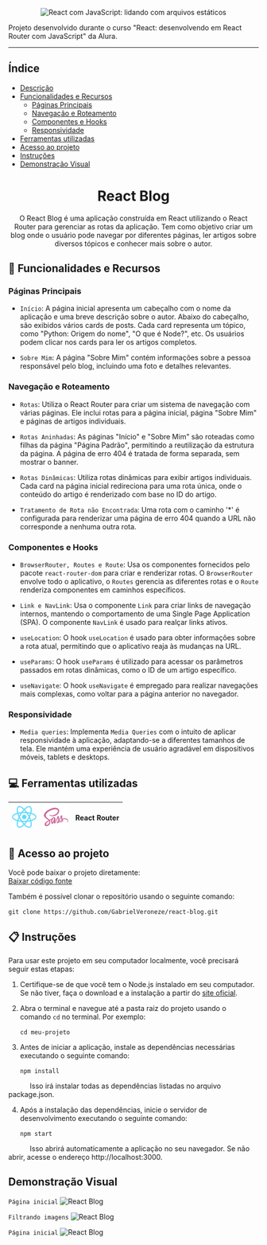 <p align="center"> <img src="https://imgur.com/GUdgxDe.png" alt="React com JavaScript: lidando com arquivos estáticos"> </p>
<p>Projeto desenvolvido durante o curso "React: desenvolvendo em React Router com JavaScript" da Alura.</p>

<hr>

## Índice

- [Descrição](Descrição)
- [Funcionalidades e Recursos](#hammer-funcionalidades-e-recursos)
   - [Páginas Principais](#páginas-principais)
   - [Navegação e Roteamento](#navegação-e-roteamento)
   - [Componentes e Hooks](#componentes-e-hooks)
   - [Responsividade](#responsividade)
- [Ferramentas utilizadas](#computer-ferramentas-utilizadas)
- [Acesso ao projeto](#open_file_folder-acesso-ao-projeto)
- [Instruções](#clipboard-instruções)
- [Demonstração Visual](#demonstração-visual)

<h1 align="center" id="Descrição">React Blog</h1>
<p align="center">O React Blog é uma aplicação construída em React utilizando o React Router para gerenciar as rotas da aplicação. Tem como objetivo criar um blog onde o usuário pode navegar por diferentes páginas, ler artigos sobre diversos tópicos e conhecer mais sobre o autor.</p>

## :hammer: Funcionalidades e Recursos

### Páginas Principais

- `Início`: A página inicial apresenta um cabeçalho com o nome da aplicação e uma breve descrição sobre o autor. Abaixo do cabeçalho, são exibidos vários cards de posts. Cada card representa um tópico, como "Python: Origem do nome", "O que é Node?", etc. Os usuários podem clicar nos cards para ler os artigos completos.

- `Sobre Mim`: A página "Sobre Mim" contém informações sobre a pessoa responsável pelo blog, incluindo uma foto e detalhes relevantes.

### Navegação e Roteamento

- `Rotas`: Utiliza o React Router para criar um sistema de navegação com várias páginas. Ele inclui rotas para a página inicial, página "Sobre Mim" e páginas de artigos individuais.

- `Rotas Aninhadas`: As páginas "Início" e "Sobre Mim" são roteadas como filhas da página "Página Padrão", permitindo a reutilização da estrutura da página. A página de erro 404 é tratada de forma separada, sem mostrar o banner.

- `Rotas Dinâmicas`: Utiliza rotas dinâmicas para exibir artigos individuais. Cada card na página inicial redireciona para uma rota única, onde o conteúdo do artigo é renderizado com base no ID do artigo.

- `Tratamento de Rota não Encontrada`: Uma rota com o caminho '*' é configurada para renderizar uma página de erro 404 quando a URL não corresponde a nenhuma outra rota.

### Componentes e Hooks

- `BrowserRouter, Routes e Route`: Usa os componentes fornecidos pelo pacote `react-router-dom` para criar e renderizar rotas. O `BrowserRouter` envolve todo o aplicativo, o `Routes` gerencia as diferentes rotas e o `Route` renderiza componentes em caminhos específicos.

- `Link e NavLink`: Usa o componente `Link` para criar links de navegação internos, mantendo o comportamento de uma Single Page Application (SPA). O componente `NavLink` é usado para realçar links ativos.

- `useLocation`: O hook `useLocation` é usado para obter informações sobre a rota atual, permitindo que o aplicativo reaja às mudanças na URL.

- `useParams`: O hook `useParams` é utilizado para acessar os parâmetros passados em rotas dinâmicas, como o ID de um artigo específico.

- `useNavigate`: O hook `useNavigate` é empregado para realizar navegações mais complexas, como voltar para a página anterior no navegador.

### Responsividade

- `Media queries`: Implementa `Media Queries` com o intuito de aplicar responsividade à aplicação, adaptando-se a diferentes tamanhos de tela. Ele mantém uma experiência de usuário agradável em dispositivos móveis, tablets e desktops.

## :computer: Ferramentas utilizadas

<img height="50px" src="https://raw.githubusercontent.com/devicons/devicon/master/icons/react/react-original.svg"> | <img height="50px" src="https://raw.githubusercontent.com/devicons/devicon/master/icons/sass/sass-original.svg"> | React Router
| -------------------------- | -------------------------- | ------------------------ |

## :open_file_folder: Acesso ao projeto
Você pode baixar o projeto diretamente:  
[Baixar código fonte](https://github.com/GabrielVeroneze/react-blog/archive/refs/heads/master.zip)

Também é possível clonar o repositório usando o seguinte comando:
```
git clone https://github.com/GabrielVeroneze/react-blog.git
```

## :clipboard: Instruções
Para usar este projeto em seu computador localmente, você precisará seguir estas etapas:

1. Certifique-se de que você tem o Node.js instalado em seu computador. Se não tiver, faça o download e a instalação a partir do [site oficial](https://nodejs.org/).

2. Abra o terminal e navegue até a pasta raiz do projeto usando o comando `cd` no terminal. Por exemplo:
   ```
   cd meu-projeto
   ```
3. Antes de iniciar a aplicação, instale as dependências necessárias executando o seguinte comando:
   ```
   npm install
   ```
&nbsp; &nbsp; &nbsp; &nbsp; &nbsp; &nbsp;Isso irá instalar todas as dependências listadas no arquivo package.json.

4. Após a instalação das dependências, inicie o servidor de desenvolvimento executando o seguinte comando:
   ```
   npm start
   ```
&nbsp; &nbsp; &nbsp; &nbsp; &nbsp; &nbsp;Isso abrirá automaticamente a aplicação no seu navegador. Se não abrir, acesse o endereço http://localhost:3000.
<br>

## Demonstração Visual
`Página inicial`
![React Blog](https://imgur.com/PIWRr4d.png)

`Filtrando imagens`
![React Blog](https://github.com/GabrielVeroneze/alura-space/assets/95183901/c46ed158-9a29-4836-8169-5b4e8429bfcc)

`Página inicial`
![React Blog](https://imgur.com/vNuOpzj.png)
